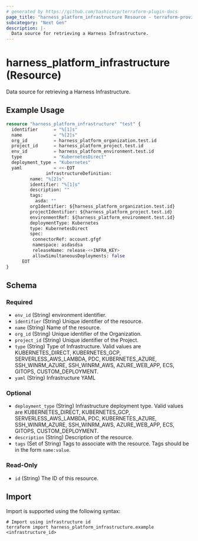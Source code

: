 ```yaml
---
# generated by https://github.com/hashicorp/terraform-plugin-docs
page_title: "harness_platform_infrastructure Resource - terraform-provider-harness"
subcategory: "Next Gen"
description: |-
  Data source for retrieving a Harness Infrastructure.
---
```


# harness_platform_infrastructure (Resource)

Data source for retrieving a Harness Infrastructure.

## Example Usage

```terraform
resource "harness_platform_infrastructure" "test" {
  identifier      = "%[1]s"
  name            = "%[2]s"
  org_id          = harness_platform_organization.test.id
  project_id      = harness_platform_project.test.id
  env_id          = harness_platform_environment.test.id
  type            = "KubernetesDirect"
  deployment_type = "Kubernetes"
  yaml            = <<-EOT
			   infrastructureDefinition:
         name: "%[2]s"
         identifier: "%[1]s"
         description: ""
         tags:
           asda: ""
         orgIdentifier: ${harness_platform_organization.test.id}
         projectIdentifier: ${harness_platform_project.test.id}
         environmentRef: ${harness_platform_environment.test.id}
         deploymentType: Kubernetes
         type: KubernetesDirect
         spec:
          connectorRef: account.gfgf
          namespace: asdasdsa
          releaseName: release-<+INFRA_KEY>
          allowSimultaneousDeployments: false
      EOT
}
```

<!-- schema generated by tfplugindocs -->
## Schema

### Required

- `env_id` (String) environment identifier.
- `identifier` (String) Unique identifier of the resource.
- `name` (String) Name of the resource.
- `org_id` (String) Unique identifier of the Organization.
- `project_id` (String) Unique identifier of the Project.
- `type` (String) Type of Infrastructure. Valid values are KUBERNETES_DIRECT, KUBERNETES_GCP, SERVERLESS_AWS_LAMBDA, PDC, KUBERNETES_AZURE, SSH_WINRM_AZURE, SSH_WINRM_AWS, AZURE_WEB_APP, ECS, GITOPS, CUSTOM_DEPLOYMENT.
- `yaml` (String) Infrastructure YAML

### Optional

- `deployment_type` (String) Infrastructure deployment type. Valid values are KUBERNETES_DIRECT, KUBERNETES_GCP, SERVERLESS_AWS_LAMBDA, PDC, KUBERNETES_AZURE, SSH_WINRM_AZURE, SSH_WINRM_AWS, AZURE_WEB_APP, ECS, GITOPS, CUSTOM_DEPLOYMENT.
- `description` (String) Description of the resource.
- `tags` (Set of String) Tags to associate with the resource. Tags should be in the form `name:value`.

### Read-Only

- `id` (String) The ID of this resource.

## Import

Import is supported using the following syntax:

```shell
# Import using infrastructure id
terraform import harness_platform_infrastructure.example <infrastructure_id>
```
